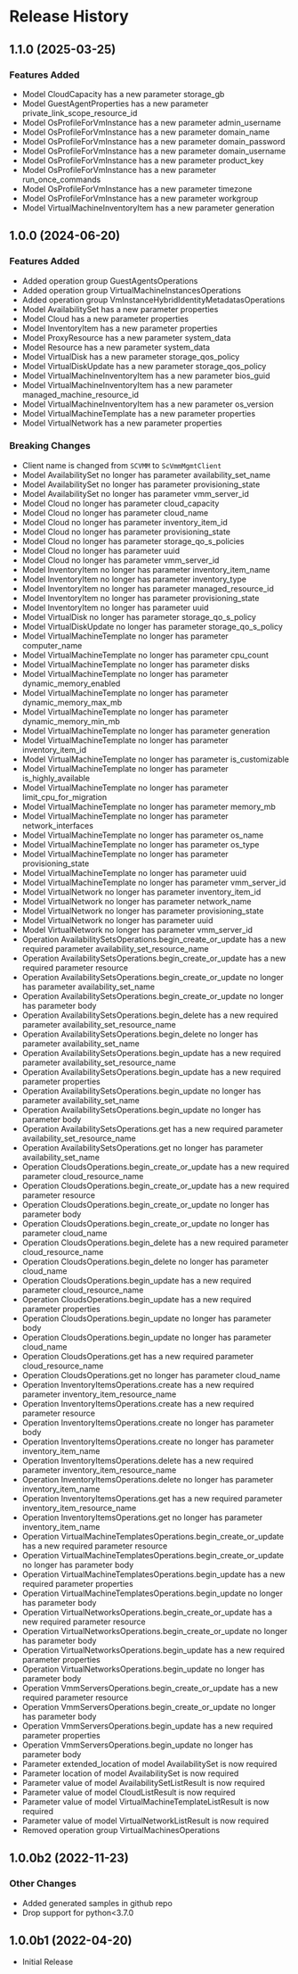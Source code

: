# Release History

## 1.1.0 (2025-03-25)

### Features Added

  - Model CloudCapacity has a new parameter storage_gb
  - Model GuestAgentProperties has a new parameter private_link_scope_resource_id
  - Model OsProfileForVmInstance has a new parameter admin_username
  - Model OsProfileForVmInstance has a new parameter domain_name
  - Model OsProfileForVmInstance has a new parameter domain_password
  - Model OsProfileForVmInstance has a new parameter domain_username
  - Model OsProfileForVmInstance has a new parameter product_key
  - Model OsProfileForVmInstance has a new parameter run_once_commands
  - Model OsProfileForVmInstance has a new parameter timezone
  - Model OsProfileForVmInstance has a new parameter workgroup
  - Model VirtualMachineInventoryItem has a new parameter generation

## 1.0.0 (2024-06-20)

### Features Added

  - Added operation group GuestAgentsOperations
  - Added operation group VirtualMachineInstancesOperations
  - Added operation group VmInstanceHybridIdentityMetadatasOperations
  - Model AvailabilitySet has a new parameter properties
  - Model Cloud has a new parameter properties
  - Model InventoryItem has a new parameter properties
  - Model ProxyResource has a new parameter system_data
  - Model Resource has a new parameter system_data
  - Model VirtualDisk has a new parameter storage_qos_policy
  - Model VirtualDiskUpdate has a new parameter storage_qos_policy
  - Model VirtualMachineInventoryItem has a new parameter bios_guid
  - Model VirtualMachineInventoryItem has a new parameter managed_machine_resource_id
  - Model VirtualMachineInventoryItem has a new parameter os_version
  - Model VirtualMachineTemplate has a new parameter properties
  - Model VirtualNetwork has a new parameter properties

### Breaking Changes

  - Client name is changed from `SCVMM` to `ScVmmMgmtClient`
  - Model AvailabilitySet no longer has parameter availability_set_name
  - Model AvailabilitySet no longer has parameter provisioning_state
  - Model AvailabilitySet no longer has parameter vmm_server_id
  - Model Cloud no longer has parameter cloud_capacity
  - Model Cloud no longer has parameter cloud_name
  - Model Cloud no longer has parameter inventory_item_id
  - Model Cloud no longer has parameter provisioning_state
  - Model Cloud no longer has parameter storage_qo_s_policies
  - Model Cloud no longer has parameter uuid
  - Model Cloud no longer has parameter vmm_server_id
  - Model InventoryItem no longer has parameter inventory_item_name
  - Model InventoryItem no longer has parameter inventory_type
  - Model InventoryItem no longer has parameter managed_resource_id
  - Model InventoryItem no longer has parameter provisioning_state
  - Model InventoryItem no longer has parameter uuid
  - Model VirtualDisk no longer has parameter storage_qo_s_policy
  - Model VirtualDiskUpdate no longer has parameter storage_qo_s_policy
  - Model VirtualMachineTemplate no longer has parameter computer_name
  - Model VirtualMachineTemplate no longer has parameter cpu_count
  - Model VirtualMachineTemplate no longer has parameter disks
  - Model VirtualMachineTemplate no longer has parameter dynamic_memory_enabled
  - Model VirtualMachineTemplate no longer has parameter dynamic_memory_max_mb
  - Model VirtualMachineTemplate no longer has parameter dynamic_memory_min_mb
  - Model VirtualMachineTemplate no longer has parameter generation
  - Model VirtualMachineTemplate no longer has parameter inventory_item_id
  - Model VirtualMachineTemplate no longer has parameter is_customizable
  - Model VirtualMachineTemplate no longer has parameter is_highly_available
  - Model VirtualMachineTemplate no longer has parameter limit_cpu_for_migration
  - Model VirtualMachineTemplate no longer has parameter memory_mb
  - Model VirtualMachineTemplate no longer has parameter network_interfaces
  - Model VirtualMachineTemplate no longer has parameter os_name
  - Model VirtualMachineTemplate no longer has parameter os_type
  - Model VirtualMachineTemplate no longer has parameter provisioning_state
  - Model VirtualMachineTemplate no longer has parameter uuid
  - Model VirtualMachineTemplate no longer has parameter vmm_server_id
  - Model VirtualNetwork no longer has parameter inventory_item_id
  - Model VirtualNetwork no longer has parameter network_name
  - Model VirtualNetwork no longer has parameter provisioning_state
  - Model VirtualNetwork no longer has parameter uuid
  - Model VirtualNetwork no longer has parameter vmm_server_id
  - Operation AvailabilitySetsOperations.begin_create_or_update has a new required parameter availability_set_resource_name
  - Operation AvailabilitySetsOperations.begin_create_or_update has a new required parameter resource
  - Operation AvailabilitySetsOperations.begin_create_or_update no longer has parameter availability_set_name
  - Operation AvailabilitySetsOperations.begin_create_or_update no longer has parameter body
  - Operation AvailabilitySetsOperations.begin_delete has a new required parameter availability_set_resource_name
  - Operation AvailabilitySetsOperations.begin_delete no longer has parameter availability_set_name
  - Operation AvailabilitySetsOperations.begin_update has a new required parameter availability_set_resource_name
  - Operation AvailabilitySetsOperations.begin_update has a new required parameter properties
  - Operation AvailabilitySetsOperations.begin_update no longer has parameter availability_set_name
  - Operation AvailabilitySetsOperations.begin_update no longer has parameter body
  - Operation AvailabilitySetsOperations.get has a new required parameter availability_set_resource_name
  - Operation AvailabilitySetsOperations.get no longer has parameter availability_set_name
  - Operation CloudsOperations.begin_create_or_update has a new required parameter cloud_resource_name
  - Operation CloudsOperations.begin_create_or_update has a new required parameter resource
  - Operation CloudsOperations.begin_create_or_update no longer has parameter body
  - Operation CloudsOperations.begin_create_or_update no longer has parameter cloud_name
  - Operation CloudsOperations.begin_delete has a new required parameter cloud_resource_name
  - Operation CloudsOperations.begin_delete no longer has parameter cloud_name
  - Operation CloudsOperations.begin_update has a new required parameter cloud_resource_name
  - Operation CloudsOperations.begin_update has a new required parameter properties
  - Operation CloudsOperations.begin_update no longer has parameter body
  - Operation CloudsOperations.begin_update no longer has parameter cloud_name
  - Operation CloudsOperations.get has a new required parameter cloud_resource_name
  - Operation CloudsOperations.get no longer has parameter cloud_name
  - Operation InventoryItemsOperations.create has a new required parameter inventory_item_resource_name
  - Operation InventoryItemsOperations.create has a new required parameter resource
  - Operation InventoryItemsOperations.create no longer has parameter body
  - Operation InventoryItemsOperations.create no longer has parameter inventory_item_name
  - Operation InventoryItemsOperations.delete has a new required parameter inventory_item_resource_name
  - Operation InventoryItemsOperations.delete no longer has parameter inventory_item_name
  - Operation InventoryItemsOperations.get has a new required parameter inventory_item_resource_name
  - Operation InventoryItemsOperations.get no longer has parameter inventory_item_name
  - Operation VirtualMachineTemplatesOperations.begin_create_or_update has a new required parameter resource
  - Operation VirtualMachineTemplatesOperations.begin_create_or_update no longer has parameter body
  - Operation VirtualMachineTemplatesOperations.begin_update has a new required parameter properties
  - Operation VirtualMachineTemplatesOperations.begin_update no longer has parameter body
  - Operation VirtualNetworksOperations.begin_create_or_update has a new required parameter resource
  - Operation VirtualNetworksOperations.begin_create_or_update no longer has parameter body
  - Operation VirtualNetworksOperations.begin_update has a new required parameter properties
  - Operation VirtualNetworksOperations.begin_update no longer has parameter body
  - Operation VmmServersOperations.begin_create_or_update has a new required parameter resource
  - Operation VmmServersOperations.begin_create_or_update no longer has parameter body
  - Operation VmmServersOperations.begin_update has a new required parameter properties
  - Operation VmmServersOperations.begin_update no longer has parameter body
  - Parameter extended_location of model AvailabilitySet is now required
  - Parameter location of model AvailabilitySet is now required
  - Parameter value of model AvailabilitySetListResult is now required
  - Parameter value of model CloudListResult is now required
  - Parameter value of model VirtualMachineTemplateListResult is now required
  - Parameter value of model VirtualNetworkListResult is now required
  - Removed operation group VirtualMachinesOperations

## 1.0.0b2 (2022-11-23)

### Other Changes

  - Added generated samples in github repo
  - Drop support for python<3.7.0

## 1.0.0b1 (2022-04-20)

* Initial Release
